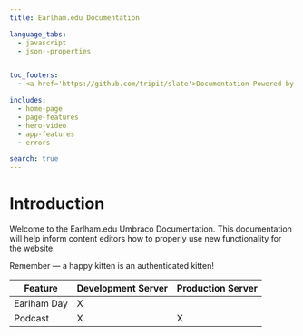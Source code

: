 ```yaml
---
title: Earlham.edu Documentation

language_tabs:
  - javascript
  - json--properties


toc_footers:
  - <a href='https://github.com/tripit/slate'>Documentation Powered by Slate</a>

includes:
  - home-page
  - page-features
  - hero-video
  - app-features
  - errors

search: true
---
```


# Introduction

Welcome to the Earlham.edu Umbraco Documentation. This documentation will help inform content editors how to properly use new functionality for the website.

<aside class="success">
Remember — a happy kitten is an authenticated kitten!
</aside>

Feature | Development Server | Production Server
-------------- | -------------- | --------------
Earlham Day | X |
Podcast | X | X
